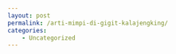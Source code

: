 ```yaml
---
layout: post
permalink: /arti-mimpi-di-gigit-kalajengking/
categories:
    - Uncategorized
---
```


